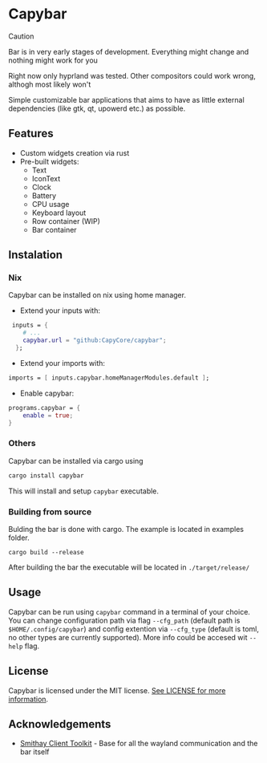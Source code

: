 # Capybar
> [!CAUTION]
> Bar is in very early stages of development. Everything might change and nothing might work for you
>
> Right now only hyprland was tested. Other compositors could work wrong, althogh most likely won't

Simple customizable bar applications that aims to have as little external dependencies (like gtk, qt, upowerd etc.) as possible. 

## Features
- Custom widgets creation via rust
- Pre-built widgets:
    - Text
    - IconText
    - Clock
    - Battery
    - CPU usage
    - Keyboard layout
    - Row container (WIP)
    - Bar container

## Instalation

### Nix

Capybar can be installed on nix using home manager.
- Extend your inputs with:
```nix
 inputs = {
    # ...
    capybar.url = "github:CapyCore/capybar"; 
  };
```

- Extend your imports with:
```nix
imports = [ inputs.capybar.homeManagerModules.default ];
```

- Enable capybar:
```nix
programs.capybar = {
    enable = true;
}
```

### Others
Capybar can be installed via cargo using
```cmd
cargo install capybar
```
This will install and setup `capybar` executable.

### Building from source
Bulding the bar is done with cargo. The example is located in examples folder.
```
cargo build --release
```

After building the bar the executable will be located in `./target/release/`

## Usage

Capybar can be run using `capybar` command in a terminal of your choice. You can change configuration path via flag 
`--cfg_path` (default path is `$HOME/.config/capybar`) and config extention via `--cfg_type` (default is toml, no other types are
currently supported). More info could be accesed wit `--help` flag.

## License

Capybar is licensed under the MIT license. [See LICENSE for more information](https://github.com/YggdraCraft/capybar/blob/master/LICENSE).


## Acknowledgements

- [Smithay Client Toolkit](https://github.com/Smithay/client-toolkit) - Base for all the wayland communication and the bar itself
